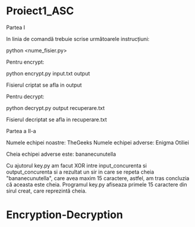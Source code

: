 # Proiect1_ASC

  Partea I

In linia de comandă trebuie scrise următoarele instrucțiuni:

python <nume_fisier.py> <parola> <fisier input> <fisier output>


Pentru encrypt:

python encrypt.py <parola> input.txt output

Fisierul criptat se afla in output


Pentru decrypt:

python decrypt.py <parola> output recuperare.txt

Fisierul decriptat se afla in recuperare.txt

  
  Partea a II-a
  
  Numele echipei noastre: TheGeeks
  Numele echipei adverse: Enigma Otiliei 
  
  Cheia echipei adverse este: bananecunutella
  
  Cu ajutorul key.py am facut XOR intre input_concurenta si output_concurenta si a rezultat un sir in care se repeta cheia "bananecunutella", care avea maxim 15 caractere, astfel, am tras concluzia că aceasta este cheia. Programul key.py afiseaza primele 15 caractere din sirul creat, care reprezintă cheia.
# Encryption-Decryption
